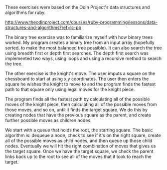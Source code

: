 These exercises were based on the Odin Project's data structures and algorithms for ruby.

http://www.theodinproject.com/courses/ruby-programming/lessons/data-structures-and-algorithms?ref=lc-pb

The binary tree exercise was to familiarize myself with how binary trees worked. My program creates a binary tree from an input array (hopefully sorted, to make the most balanced tree possible). It can also search the tree using breadth first or depth first searches. The depth first search was implemented two ways, using loops and using a recursive method to search the tree.

The other exercise is the knight's move. The user imputs a square on the chessboard to start at using x,y coordinates. The user then enters the square he wishes the knight to move to and the program finds the fastest path to that square only using legal moves for the knight piece.

The program finds all the fastest path by calculating all of the possible moves of the knight piece, then calculating all of the possible moves from those moves, and so on, until it finds the target square. We do this by creating nodes that have the previous square as the parent, and create further possible moves as children nodes. 

We start with a queue that holds the root, the starting square. The basic algorithm is: dequeue a node, check to see if it's on the right square, create all of the possible moves as child nodes, and then queue up those child nodes. Eventually we will hit the right combination of moves that gives us the target square. Once we have the target square, we check the parent links back up to the root to see all of the moves that it took to reach the target.
